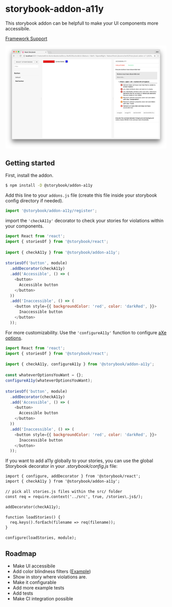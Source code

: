# storybook-addon-a11y

This storybook addon can be helpfull to make your UI components more accessibile.

[Framework Support](https://github.com/storybooks/storybook/blob/master/ADDONS_SUPPORT.md)

![](docs/screenshot.png)

## Getting started

First, install the addon.

```sh
$ npm install -D @storybook/addon-a11y
```

Add this line to your `addons.js` file (create this file inside your storybook config directory if needed).

```js
import '@storybook/addon-a11y/register';
```

import the `'checkA11y'` decorator to check your stories for violations within your components.

```js
import React from 'react';
import { storiesOf } from '@storybook/react';

import { checkA11y } from '@storybook/addon-a11y';

storiesOf('button', module)
  .addDecorator(checkA11y)
  .add('Accessible', () => (
    <button>
      Accessible button
    </button>
  ))
  .add('Inaccessible', () => (
    <button style={{ backgroundColor: 'red', color: 'darkRed', }}>
      Inaccessible button
    </button>
  ));
```

For more customizability. Use the `'configureA11y'` function to configure [aXe options](https://github.com/dequelabs/axe-core/blob/develop/doc/API.md#api-name-axeconfigure).

```js
import React from 'react';
import { storiesOf } from '@storybook/react';

import { checkA11y, configureA11y } from '@storybook/addon-a11y';

const whateverOptionsYouWant = {};
configureA11y(whateverOptionsYouWant);

storiesOf('button', module)
  .addDecorator(checkA11y)
  .add('Accessible', () => (
    <button>
      Accessible button
    </button>
  ))
  .add('Inaccessible', () => (
    <button style={{ backgroundColor: 'red', color: 'darkRed', }}>
      Inaccessible button
    </button>
  ));
```

If you want to add a11y globally to your stories, you can use the global Storybook decorator in your *.storybook/config.js* file:

```
import { configure, addDecorator } from '@storybook/react';
import { checkA11y } from '@storybook/addon-a11y';

// pick all stories.js files within the src/ folder
const req = require.context('../src', true, /stories\.js$/);

addDecorator(checkA11y);

function loadStories() {
  req.keys().forEach(filename => req(filename));
}

configure(loadStories, module);
```

## Roadmap

* Make UI accessibile
* Add color blindness filters ([Example](http://lowvision.support/))
* Show in story where violations are.
* Make it configurable
* Add more example tests
* Add tests
* Make CI integration possible
